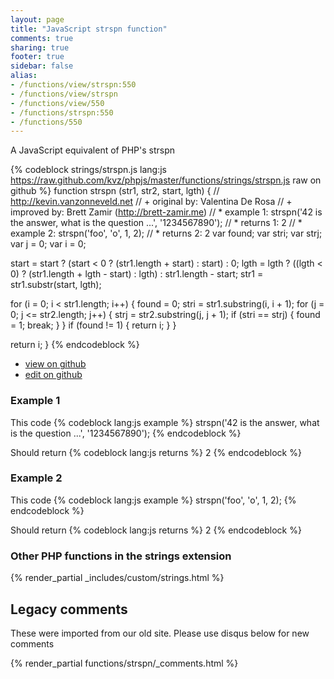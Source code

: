 ```yaml
---
layout: page
title: "JavaScript strspn function"
comments: true
sharing: true
footer: true
sidebar: false
alias:
- /functions/view/strspn:550
- /functions/view/strspn
- /functions/view/550
- /functions/strspn:550
- /functions/550
---
```

<!-- Generated by Rakefile:build -->
A JavaScript equivalent of PHP's strspn

{% codeblock strings/strspn.js lang:js https://raw.github.com/kvz/phpjs/master/functions/strings/strspn.js raw on github %}
function strspn (str1, str2, start, lgth) {
  // http://kevin.vanzonneveld.net
  // +   original by: Valentina De Rosa
  // +   improved by: Brett Zamir (http://brett-zamir.me)
  // *     example 1: strspn('42 is the answer, what is the question ...', '1234567890');
  // *     returns 1: 2
  // *     example 2: strspn('foo', 'o', 1, 2);
  // *     returns 2: 2
  var found;
  var stri;
  var strj;
  var j = 0;
  var i = 0;

  start = start ? (start < 0 ? (str1.length + start) : start) : 0;
  lgth = lgth ? ((lgth < 0) ? (str1.length + lgth - start) : lgth) : str1.length - start;
  str1 = str1.substr(start, lgth);

  for (i = 0; i < str1.length; i++) {
    found = 0;
    stri = str1.substring(i, i + 1);
    for (j = 0; j <= str2.length; j++) {
      strj = str2.substring(j, j + 1);
      if (stri == strj) {
        found = 1;
        break;
      }
    }
    if (found != 1) {
      return i;
    }
  }

  return i;
}
{% endcodeblock %}

 - [view on github](https://github.com/kvz/phpjs/blob/master/functions/strings/strspn.js)
 - [edit on github](https://github.com/kvz/phpjs/edit/master/functions/strings/strspn.js)

### Example 1
This code
{% codeblock lang:js example %}
strspn('42 is the answer, what is the question ...', '1234567890');
{% endcodeblock %}

Should return
{% codeblock lang:js returns %}
2
{% endcodeblock %}

### Example 2
This code
{% codeblock lang:js example %}
strspn('foo', 'o', 1, 2);
{% endcodeblock %}

Should return
{% codeblock lang:js returns %}
2
{% endcodeblock %}


### Other PHP functions in the strings extension
{% render_partial _includes/custom/strings.html %}
## Legacy comments
These were imported from our old site. Please use disqus below for new comments
<div style="overflow-y: scroll; max-height: 500px;">
{% render_partial functions/strspn/_comments.html %}
</div>
